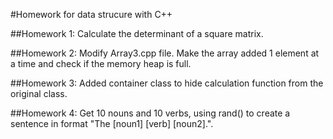 #Homework for data strucure with C++

##Homework 1:
Calculate the determinant of a square matrix. 

##Homework 2:
Modify Array3.cpp file. Make the array added 1 element at a time and check if the memory heap is full.

##Homework 3:
Added container class to hide calculation function from the original class.

##Homework 4:
Get 10 nouns and 10 verbs, using rand() to create a sentence in format "The [noun1] [verb] [noun2].".
